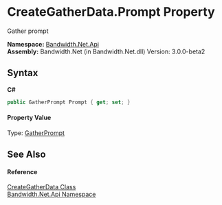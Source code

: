 ﻿# CreateGatherData.Prompt Property 
 

Gather prompt

**Namespace:**&nbsp;<a href ="N_Bandwidth_Net_Api.md">Bandwidth.Net.Api</a><br />**Assembly:**&nbsp;Bandwidth.Net (in Bandwidth.Net.dll) Version: 3.0.0-beta2

## Syntax

**C#**<br />
``` C#
public GatherPrompt Prompt { get; set; }
```


#### Property Value
Type: <a href ="T_Bandwidth_Net_Api_GatherPrompt.md">GatherPrompt</a>

## See Also


#### Reference
<a href ="T_Bandwidth_Net_Api_CreateGatherData.md">CreateGatherData Class</a><br /><a href ="N_Bandwidth_Net_Api.md">Bandwidth.Net.Api Namespace</a><br />